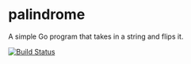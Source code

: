 # palindrome
A simple Go program that takes in a string and flips it.

[![Build Status](https://travis-ci.org/xcellardoor/palindrome.svg?branch=master)](https://travis-ci.org/xcellardoor/palindrome)
